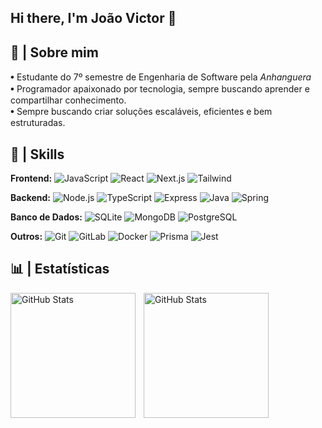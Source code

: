 ## Hi there, I'm **João Victor** 👋

## 🚀 | **Sobre mim**

𖧹 Estudante do 7º semestre de Engenharia de Software pela _Anhanguera_  
𖧹 Programador apaixonado por tecnologia, sempre buscando aprender e compartilhar conhecimento.  
𖧹 Sempre buscando criar soluções escaláveis, eficientes e bem estruturadas.

## 📌 | **Skills**

**Frontend:**
![JavaScript](https://cdn.jsdelivr.net/gh/devicons/devicon@latest/icons/javascript/javascript-original.svg) ![React](https://cdn.jsdelivr.net/gh/devicons/devicon@latest/icons/react/react-original.svg) ![Next.js](https://cdn.jsdelivr.net/gh/devicons/devicon@latest/icons/nextjs/nextjs-original.svg) ![Tailwind](https://cdn.jsdelivr.net/gh/devicons/devicon@latest/icons/tailwindcss/tailwindcss-original.svg)

**Backend:**
![Node.js](https://cdn.jsdelivr.net/gh/devicons/devicon@latest/icons/nodejs/nodejs-original.svg) ![TypeScript](https://cdn.jsdelivr.net/gh/devicons/devicon@latest/icons/typescript/typescript-original.svg) ![Express](https://cdn.jsdelivr.net/gh/devicons/devicon@latest/icons/express/express-original.svg) ![Java](https://cdn.jsdelivr.net/gh/devicons/devicon@latest/icons/java/java-original.svg) ![Spring](https://cdn.jsdelivr.net/gh/devicons/devicon@latest/icons/spring/spring-original.svg)

**Banco de Dados:**
![SQLite](https://cdn.jsdelivr.net/gh/devicons/devicon@latest/icons/sqlite/sqlite-original.svg) ![MongoDB](https://cdn.jsdelivr.net/gh/devicons/devicon@latest/icons/mongodb/mongodb-original.svg) ![PostgreSQL](https://cdn.jsdelivr.net/gh/devicons/devicon@latest/icons/postgresql/postgresql-original.svg)

**Outros:**
![Git](https://cdn.jsdelivr.net/gh/devicons/devicon@latest/icons/git/git-original.svg) ![GitLab](https://cdn.jsdelivr.net/gh/devicons/devicon@latest/icons/gitlab/gitlab-original.svg) ![Docker](https://cdn.jsdelivr.net/gh/devicons/devicon@latest/icons/docker/docker-original.svg) ![Prisma](https://cdn.jsdelivr.net/gh/devicons/devicon@latest/icons/prisma/prisma-original.svg) ![Jest](https://cdn.jsdelivr.net/gh/devicons/devicon@latest/icons/jest/jest-plain.svg)

## 📊 | **Estatísticas**

<p>
  <img 
    align="left" 
    alt="GitHub Stats" 
    height="200" 
    style="padding-right: 10px;" 
    src="https://github-readme-stats.vercel.app/api?username=joaovictxrz&show_icons=true&theme=tokyonight&include_all_commits=true&locale=pt-br" 
  />

<img 
    align="left" 
    alt="GitHub Stats" 
    height="200" 
    src="https://github-readme-stats.vercel.app/api/top-langs/?username=joaovictxrz&theme=tokyonight&layout=compact&custom_title=Tecnologias&langs_count=9" 
  />

</p>
